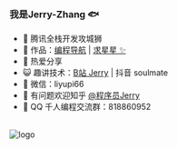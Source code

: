 ### 我是Jerry-Zhang 🐟

- 🐧 腾讯全栈开发攻城狮
- 🏡 作品：<a href="https://www.code-nav.cn" target="_blank">编程导航</a> | <a href="https://github.com/liyupi/code-nav" target="_blank">求星星 ✨</a>
- 🌱 热爱分享
- 😺 趣讲技术：<a href="https://space.bilibili.com/12890453" target="_blank">B站 Jerry</a> | 抖音 soulmate
- 💬 微信：liyupi66
- 🤔 有问题欢迎知乎 <a href="https://www.zhihu.com/people/yupi-31-97" target="_blank">@程序员Jerry</a>
- 👬 QQ 千人编程交流群：818860952

<br/>
<img src="https://github-profile-trophy.vercel.app/?username=neusoftzhangjinrui&theme=flat&column=7" alt="logo" align="center" style="margin: auto;"/>
